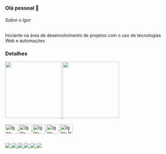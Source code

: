 ### Olá pessoal 👋

###### Sobre o Igor

Iniciante na área de desenvolvimento de projetos com o uso de tecnologias Web e automações

### Detalhes


<div>
  <a href="https://github.com/IgorMoreiraM">
  <img height="180em" src="https://github-readme-stats.vercel.app/api?username=IgorMoreiraM&show_icons=true&theme=cobalt"/>
  <img height="180em" src="https://github-readme-stats.vercel.app/api/top-langs/?username=IgorMoreiraM&theme=cobalt&layout=donut"/>
</div>

<div style="display: inline_block"><br>
  <img align="center" alt="Igor-React" height="30" width="40" src="https://cdn.jsdelivr.net/gh/devicons/devicon/icons/react/react-original.svg" />
  <img align="center" alt="Igor-HTML" height="30" width="40" src="https://cdn.jsdelivr.net/gh/devicons/devicon/icons/html5/html5-original.svg" />
  <img align="center" alt="Igor-CSS" height="30" width="40" src="https://cdn.jsdelivr.net/gh/devicons/devicon/icons/css3/css3-original.svg" />
  <img align="center" alt="Igor-CSharp" height="30" width="40" src="https://cdn.jsdelivr.net/gh/devicons/devicon/icons/csharp/csharp-original.svg" />
  <img align="center" alt="Igor-Js" height="30" width="40" src="https://cdn.jsdelivr.net/gh/devicons/devicon/icons/javascript/javascript-original.svg" />          
</div>

##

<div>
  <a href="mailto:igorhenrique984@gmail.com" target="_blank"><img src="https://img.shields.io/badge/Gmail-D14836?style=for-the-badge&logo=gmail&logoColor=white">
  <a href="" target="_blank"><img src="https://img.shields.io/badge/Telegram-2CA5E0?style=for-the-badge&logo=telegram&logoColor=white">
  <a href="http://wa.me/556294551372" target="_blank"><img src="https://img.shields.io/badge/WhatsApp-25D366?style=for-the-badge&logo=whatsapp&logoColor=white">
  <a href="" target="_blank"><img src="https://img.shields.io/badge/Discord-7289DA?style=for-the-badge&logo=discord&logoColor=white">
  <a href="" target="_blank"><img src="https://img.shields.io/badge/Instagram-E4405F?style=for-the-badge&logo=instagram&logoColor=white">
  <a href="" target="_blank"><img src="https://img.shields.io/badge/LinkedIn-0077B5?style=for-the-badge&logo=linkedin&logoColor=white">
</div>
